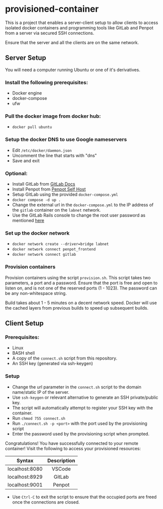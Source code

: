 # provisioned-container

This is a project that enables a server-client setup to allow clients to access isolated docker containers and programming tools like GitLab and Penpot from a server via secured SSH connections.

Ensure that the server and all the clients are on the same network.

## Server Setup
You will need a computer running Ubuntu or one of it's derivatives.
### Install the following prerequisites:
- Docker engine
- docker-compose
- ufw

### Pull the docker image from docker hub:
- `docker pull ubuntu`

### Setup the docker DNS to use Google nameservers
- Edit `/etc/docker/daemon.json`
- Uncomment the line that starts with "dns"
- Save and exit

### Optional:
- Install GitLab from [GitLab Docs](https://docs.gitlab.com/ee/install/docker.html#install-gitlab-using-docker-compose)
- Install Penpot from [Penpot Self Host](https://help.penpot.app/technical-guide/getting-started/#start-penpot)
- Setup GitLab using the provided `docker-compose.yml`
- `docker compose -d up .`
- Change the external url in the `docker-compose.yml` to the IP address of the `gitlab` container on the `labnet` network.
- Use the GitLab Rails console to change the root user password as mentioned [here](https://docs.gitlab.com/ee/security/reset_user_password.html#reset-the-root-password)

### Set up the docker network
- `docker network create --driver=bridge labnet`
- `docker network connect penpot_frontend`
- `docker network connect gitlab`

### Provision containers
Provision containers using the script `provision.sh`. This script takes two parameters, a port and a password. Ensure that the port is free and open to listen on, and is not one of the reserved ports (1 - 1023). The password can be any non-whitespace string. 

Build takes about 1 - 5 minutes on a decent network speed. Docker will use the cached layers from previous builds to speed up subsequent builds. 

## Client Setup

### Prerequisites:
- Linux
- BASH shell
- A copy of the `connect.sh` script from this repository.
- An SSH key (generated via ssh-keygen)

### Setup
- Change the url parameter in the `connect.sh` script to the domain name/static IP of the server.
- Use `ssh-keygen` or relevant alternative to generate an SSH private/public key.
- The script will automatically attempt to register your SSH key with the container.
- Run `chmod 755 connect.sh`
- Run `./connect.sh -p <port>` with the port used by the provisioning script
- Enter the password used by the provisioning script when prompted.

Congratulations! You have successfully connected to your remote container! 
Visit the following to access your provisioned resources:

| Syntax         | Description |
| :---:          |   :----:    |
| localhost:8080 | VSCode |
| localhost:8929 | GitLab |
| localhost:9001 | Penpot |

- Use `Ctrl-C` to exit the script to ensure that the occupied ports are freed once the connections are closed.



